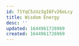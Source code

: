 ```yaml
---
id: 71YqC5zUz3gI6Fv26oLcy
title: Wisdom Energy
desc: ''
updated: 1644961726969
created: 1644961726969
---
```


